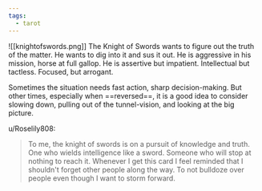 ```yaml
---
tags:
  - tarot
---
```

![[knightofswords.png]]
The Knight of Swords wants to figure out the truth of the matter. He wants to dig into it and sus it out. He is aggressive in his mission, horse at full gallop. He is assertive but impatient. Intellectual but tactless. Focused, but arrogant.

Sometimes the situation needs fast action, sharp decision-making. But other times, especially when ==reversed==, it is a good idea to consider slowing down, pulling out of the tunnel-vision, and looking at the big picture.

u/Roselily808:
> To me, the knight of swords is on a pursuit of knowledge and truth. One who wields intelligence like a sword. Someone who will stop at nothing to reach it. 
> Whenever I get this card I feel reminded that I shouldn't forget other people along the way. To not bulldoze over people even though I want to storm forward.


